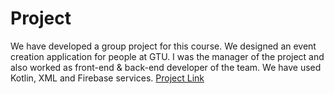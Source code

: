 # Project
We have developed a group project for this course.
We designed an event creation application for people at GTU. I was the manager of the project and also worked as front-end & back-end developer of the team. We have used Kotlin, XML and Firebase services.
[Project Link](https://github.com/GTU-Ludovico/Hangout/tree/lastVersion)